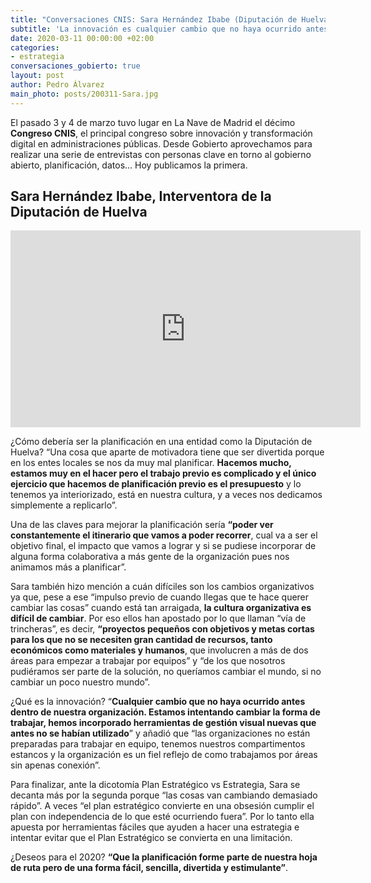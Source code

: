 ```yaml
---
title: "Conversaciones CNIS: Sara Hernández Ibabe (Diputación de Huelva)"
subtitle: 'La innovación es cualquier cambio que no haya ocurrido antes dentro de nuestra organización'
date: 2020-03-11 00:00:00 +02:00
categories:
- estrategia
conversaciones_gobierto: true
layout: post
author: Pedro Álvarez
main_photo: posts/200311-Sara.jpg
---
```


El pasado 3 y 4 de marzo tuvo lugar en La Nave de Madrid el décimo **Congreso CNIS**, el principal congreso sobre innovación y transformación digital en administraciones públicas. Desde Gobierto aprovechamos para realizar una serie de entrevistas con personas clave en torno al gobierno abierto, planificación, datos... Hoy publicamos la primera.

## Sara Hernández Ibabe, Interventora de la Diputación de Huelva

<div class="video_wrapper bigger">
  <iframe width="560" height="315" src="https://www.youtube.com/embed/OdGloR8ugt8" frameborder="0" allow="accelerometer; autoplay; encrypted-media; gyroscope; picture-in-picture" allowfullscreen></iframe>
</div>

¿Cómo debería ser la planificación en una entidad como la Diputación de Huelva? “Una cosa que aparte de motivadora tiene que ser divertida porque en los entes locales se nos da muy mal planificar. **Hacemos mucho, estamos muy en el hacer pero el trabajo previo es complicado y el único ejercicio que hacemos de planificación previo es el presupuesto** y lo tenemos ya interiorizado, está en nuestra cultura, y a veces nos dedicamos simplemente a replicarlo”. 

Una de las claves para mejorar la planificación sería **“poder ver constantemente el itinerario que vamos a poder recorrer**, cual va a ser el objetivo final, el impacto que vamos a lograr y si se pudiese incorporar de alguna forma colaborativa a más gente de la organización pues nos animamos más a planificar”. 

Sara también hizo mención a cuán difíciles son los cambios organizativos ya que, pese a ese “impulso previo de cuando llegas que te hace querer cambiar las cosas” cuando está tan arraigada, **la cultura organizativa es difícil de cambiar**. Por eso ellos han apostado por lo que llaman “vía de trincheras”, es decir, **“proyectos pequeños con objetivos y metas cortas para los que no se necesiten gran cantidad de recursos, tanto económicos como materiales y humanos**, que involucren a más de dos áreas para empezar a trabajar por equipos” y “de los que nosotros pudiéramos ser parte de la solución, no queríamos cambiar el mundo, si no cambiar un poco nuestro mundo”.

¿Qué es la innovación? “**Cualquier cambio que no haya ocurrido antes dentro de nuestra organización. Estamos intentando cambiar la forma de trabajar, hemos incorporado herramientas de gestión visual nuevas que antes no se habían utilizado**” y añadió que “las organizaciones no están preparadas para trabajar en equipo, tenemos nuestros compartimentos estancos y la organización es un fiel reflejo de como trabajamos por áreas sin apenas conexión”.

Para finalizar, ante la dicotomía Plan Estratégico vs Estrategia, Sara se decanta más por la segunda porque “las cosas van cambiando demasiado rápido”. A veces “el plan estratégico convierte en una obsesión cumplir el plan con independencia de lo que esté ocurriendo fuera”. Por lo tanto ella apuesta por herramientas fáciles que ayuden a hacer una estrategia e intentar evitar que el Plan Estratégico se convierta en una limitación. 

¿Deseos para el 2020? **“Que la planificación forme parte de nuestra hoja de ruta pero de una forma fácil, sencilla, divertida y estimulante”**. 
